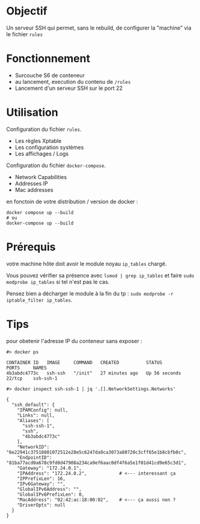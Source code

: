 # Objectif

Un serveur SSH qui permet, sans le rebuild, de configurer la "machine" via le fichier `rules`

# Fonctionnement

* Surcouche S6 de conteneur
* au lancement, execution du contenu de `/rules`
* Lancement d'un serveur SSH sur le port 22

# Utilisation

Configuration du fichier `rules`.
* Les règles Xptable
* Les configuration systèmes
* Les affichages / Logs

Configuration du fichier `docker-compose`.
* Network Capabilities
* Addresses IP
* Mac addresses

en fonctoin de votre distribution / version de docker :
```
docker compose up --build
# ou
docker-compose up --build
```

# Prérequis

votre machine hôte doit avoir le module noyau `ip_tables` chargé.

Vous pouvez vérifier sa présence avec `lsmod | grep ip_tables` et faire `sudo modprobe ip_tables` si tel n'est pas le cas.

Pensez bien a décharger le module à la fin du tp : `sudo modprobe -r iptable_filter ip_tables`.

# Tips 

pour obetenir l'adresse IP du conteneur sans exposer :



```
#> docker ps

CONTAINER ID   IMAGE     COMMAND   CREATED          STATUS          PORTS     NAMES
4b3abdc4773c   ssh-ssh   "/init"   27 minutes ago   Up 56 seconds   22/tcp    ssh-ssh-1

#> docker inspect ssh-ssh-1 | jq '.[].NetworkSettings.Networks'

{
  "ssh_default": {
    "IPAMConfig": null,
    "Links": null,
    "Aliases": [
      "ssh-ssh-1",
      "ssh",
      "4b3abdc4773c"
    ],
    "NetworkID": "6e22941c37518801072512e28e5c6247da9ca3073a80720c3cff65e1b8cbfb0c",
    "EndpointID": "81ba77acd0a678c9fd0d47908a234ca9ef6aac0df4f6a5e1f01d41cd9e65c3d1",
    "Gateway": "172.24.0.1",
    "IPAddress": "172.24.0.2",            # <--- interessant ça
    "IPPrefixLen": 16,
    "IPv6Gateway": "",
    "GlobalIPv6Address": "",
    "GlobalIPv6PrefixLen": 0,
    "MacAddress": "02:42:ac:18:00:02",    # <--- ça aussi non ?
    "DriverOpts": null
  }
}

```
